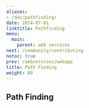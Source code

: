 ```yaml
---
aliases:
- /doc/pathfinding/
date: 2014-07-01
linktitle: Pathfinding 
menu:
  main:
    parent: web services 
next: /community/contributing
notoc: true
prev: /webservices/webapp
title: Path Finding
weight: 80
---
```


## Path Finding

